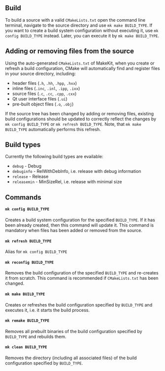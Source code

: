 ## Build

To build a source with a valid `CMakeLists.txt` open the command line terminal, navigate to the source directory and use `mk make BUILD_TYPE`. If you want to create a build system configuration without executing it, use `mk config BUILD_TYPE` instead. Later, you can execute it by `mk make BUILD_TYPE`.

## Adding or removing files from the source

Using the auto-generated `CMakeLists.txt` of MakeKit, when you create or refresh a build configuration, CMake will automatically find and register files in your source directory, including:

- header files (`.h`, `.hh`, `.hpp`, `.hxx`)
- inline files (`.inc`, `.inl`, `.ipp`, `.ixx`)
- source files (`.c`, `.cc`, `.cpp`, `.cxx`)
- Qt user interface files (`.ui`)
- pre-built object files (`.o`, `.obj`)

If the source tree has been changed by adding or removing files, existing build configurations should be updated to correctly reflect the changes by `mk config BUILD_TYPE` or `mk refresh BUILD_TYPE`. Note, that `mk make BUILD_TYPE` automatically performs this refresh.

## Build types

Currently the following build types are evailable:

- `debug` - Debug
- `debuginfo` - RelWithDebInfo, i.e. release with debug information
- `release` - Release
- `releasemin` - MinSizeRel, i.e. release with minimal size

## Commands

#### `mk config BUILD_TYPE`

Creates a build system configuration for the specified `BUILD_TYPE`. If it has been already created, then this command will update it. This command is mandatory when files has been added or removed from the source.

#### `mk refresh BUILD_TYPE`

Alias for `mk config BUILD_TYPE`

#### `mk reconfig BUILD_TYPE`

Removes the build configuration of the specified `BUILD_TYPE` and re-creates it from scratch. This command is recommended if `CMakeLists.txt` has been changed.

#### `mk make BUILD_TYPE`

Creates or refreshes the build configuration specified by `BUILD_TYPE` and executes it, i.e. it starts the build process.

#### `mk remake BUILD_TYPE`

Removes all prebuilt binaries of the build configuration specified by `BUILD_TYPE` and rebuilds them.

#### `mk clean BUILD_TYPE`

Removes the directory (including all associated files) of the build configuration specified by `BUILD_TYPE`.
